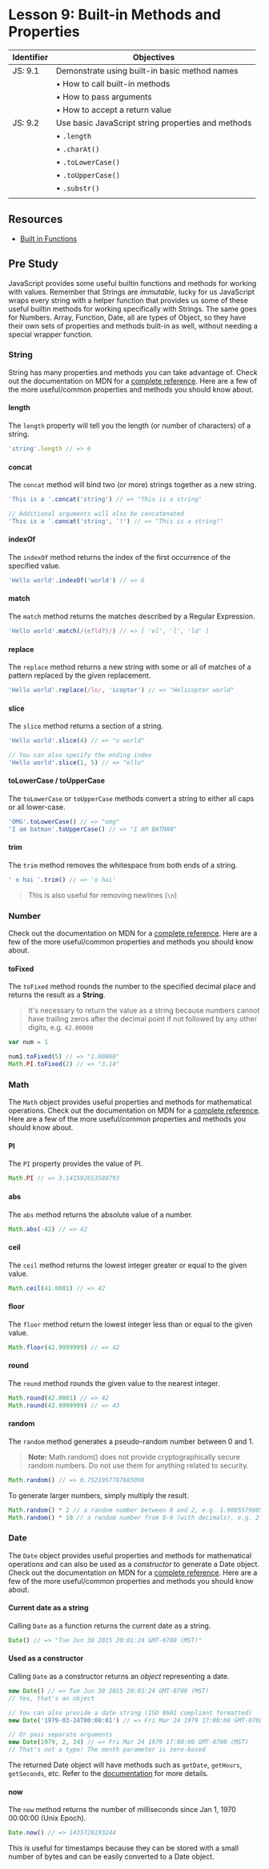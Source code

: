 # Lesson 9: Built-in Methods and Properties

Identifier   | Objectives
-------------|------------
JS: 9.1      | Demonstrate using built-in basic method names
             | &bull; How to call built-in methods
             | &bull; How to pass arguments
             | &bull; How to accept a return value
JS: 9.2      | Use basic JavaScript string properties and methods
             | &bull; `.length`
             | &bull; `.charAt()`
             | &bull; `.toLowerCase()`
             | &bull; `.toUpperCase()`
             | &bull; `.substr()`
             |

## Resources

- [Built in Functions][global]

## Pre Study

JavaScript provides some useful builtin functions and methods for working with values. Remember that Strings are *immutable*, lucky for us JavaScript wraps every string with a helper function that provides us some of these useful builtin methods for working specifically with Strings. The same goes for Numbers. Array, Function, Date, all are types of Object, so they have their own sets of properties and methods built-in as well, without needing a special wrapper function.

### String

String has many properties and methods you can take advantage of. Check out the documentation on MDN for a [complete reference][string]. Here are a few of the more useful/common properties and methods you should know about.

#### length

The `length` property will tell you the length (or number of characters) of a string.

```js
'string'.length // => 6
```

#### concat

The `concat` method will bind two (or more) strings together as a new string.

```js
'This is a '.concat('string') // => "This is a string"

// Additional arguments will also be concatenated
'This is a '.concat('string', '!') // => "This is a string!"
```

#### indexOf

The `indexOf` method returns the index of the first occurrence of the specified value.

```js
'Hello world'.indexOf('world') // => 6
```

#### match

The `match` method returns the matches described by a Regular Expression.

```js
'Hello world'.match(/(e?ld?)/) // => [ 'el', 'l', 'ld' ]
```

#### replace

The `replace` method returns a new string with some or all of matches of a pattern replaced by the given replacement.

```js
'Hello world'.replace(/lo/, 'icopter') // => "Helicopter world"
```

#### slice

The `slice` method returns a section of a string.

```js
'Hello world'.slice(4) // => "o world"

// You can also specify the ending index
'Hello world'.slice(1, 5) // => "ello"
```

#### toLowerCase / toUpperCase

The `toLowerCase` or `toUpperCase` methods convert a string to either all caps or all lower-case.

```js
'OMG'.toLowerCase() // => "omg"
'I am batman'.toUpperCase() // => "I AM BATMAN"
```

#### trim

The `trim` method removes the whitespace from both ends of a string.

```js
' o hai '.trim() // => 'o hai'
```

> This is also useful for removing newlines (`\n`)

### Number

Check out the documentation on MDN for a [complete reference][number]. Here are a few of the more useful/common properties and methods you should know about.

#### toFixed

The `toFixed` method rounds the number to the specified decimal place and returns the result as a **String**.

> It's necessary to return the value as a string because numbers cannot have trailing zeros after the decimal point if not followed by any other digits, e.g. `42.00000`

```js
var num = 1

num1.toFixed(5) // => "1.00000"
Math.PI.toFixed(2) // => "3.14"
```

### Math

The `Math` object provides useful properties and methods for mathematical operations. Check out the documentation on MDN for a [complete reference][math]. Here are a few of the more useful/common properties and methods you should know about.

#### PI

The `PI` property provides the value of PI.

```js
Math.PI // => 3.141592653589793
```

#### abs

The `abs` method returns the absolute value of a number.

```js
Math.abs(-42) // => 42
```

#### ceil

The `ceil` method returns the lowest integer greater or equal to the given value.

```js
Math.ceil(41.0001) // => 42
```

#### floor

The `floor` method return the lowest integer less than or equal to the given value.

```js
Math.floor(42.9999999) // => 42
```

#### round

The `round` method rounds the given value to the nearest integer.

```js
Math.round(42.0001) // => 42
Math.round(42.9999999) // => 43
```

#### random

The `random` method generates a pseudo-random number between 0 and 1.

> **Note:** Math.random() does not provide cryptographically secure random numbers. Do not use them for anything related to security.

```js
Math.random() // => 0.7521957787685096
```

To generate larger numbers, simply multiply the result.

```js
Math.random() * 2 // a random number between 0 and 2, e.g. 1.9085579885169864
Math.random() * 10 // a random number from 0-9 (with decimals), e.g. 2.5148108252324164
```

### Date

The `Date` object provides useful properties and methods for mathematical operations and can also be used as a *constructor* to generate a Date object. Check out the documentation on MDN for a [complete reference][date]. Here are a few of the more useful/common properties and methods you should know about.

#### Current date as a string

Calling `Date` as a function returns the current date as a string.

```js
Date() // => "Tue Jun 30 2015 20:01:24 GMT-0700 (MST)"
```

#### Used as a constructor

Calling `Date` as a constructor returns an *object* representing a date.

```js
new Date() // => Tue Jun 30 2015 20:01:24 GMT-0700 (MST)
// Yes, that's an object

// You can also provide a date string (ISO 8601 compliant formatted)
new Date('1979-03-24T00:00:01') // => Fri Mar 24 1979 17:00:00 GMT-0700 (MST)

// Or pass separate arguments
new Date(1979, 2, 24) // => Fri Mar 24 1979 17:00:00 GMT-0700 (MST)
// That's not a typo! The month parameter is zero-based
```

The returned Date object will have methods such as `getDate`, `getHours`, `getSeconds`, etc. Refer to the [documentation][date] for more details.

#### now

The `now` method returns the number of milliseconds since Jan 1, 1970 00:00:00 (Unix Epoch).

```js
Date.now() // => 1435720193244
```

This is useful for timestamps because they can be stored with a small number of bytes and can be easily converted to a Date object.

[global]: https://developer.mozilla.org/en-US/docs/Web/JavaScript/Reference/Global_Objects
[string]: https://developer.mozilla.org/en-US/docs/Web/JavaScript/Reference/Global_Objects/String
[number]: https://developer.mozilla.org/en-US/docs/Web/JavaScript/Reference/Global_Objects/Number
[math]: https://developer.mozilla.org/en-US/docs/Web/JavaScript/Reference/Global_Objects/Math
[date]: https://developer.mozilla.org/en-US/docs/Web/JavaScript/Reference/Global_Objects/Date
